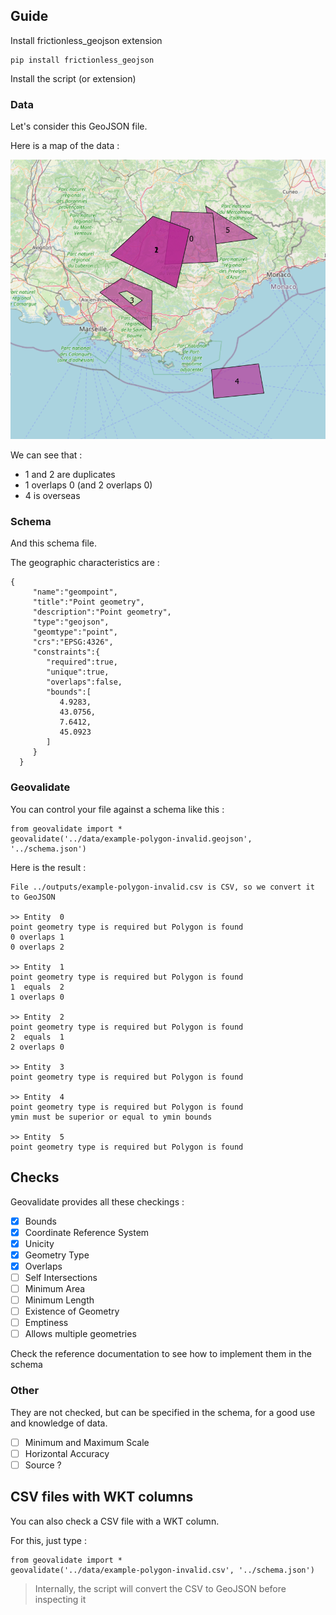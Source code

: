 ## Guide
Install frictionless_geojson extension

	pip install frictionless_geojson

Install the script (or extension)

### Data
Let's consider this GeoJSON file.

Here is a map of the data :

![](files/map.png)

We can see that :

- 1 and 2 are duplicates
- 1 overlaps 0 (and 2 overlaps 0)
- 4 is overseas

### Schema
And this schema file.

The geographic characteristics are  :

	{
         "name":"geompoint",
         "title":"Point geometry",
         "description":"Point geometry",
         "type":"geojson",
         "geomtype":"point",
         "crs":"EPSG:4326",
         "constraints":{
            "required":true,
            "unique":true,
            "overlaps":false,
            "bounds":[
               4.9283,
               43.0756,
               7.6412,
               45.0923
            ]
         }
      }

### Geovalidate
You can control your file against a schema like this :

	from geovalidate import *	
	geovalidate('../data/example-polygon-invalid.geojson', '../schema.json')

Here is the result :

	File ../outputs/example-polygon-invalid.csv is CSV, so we convert it to GeoJSON
	
	>> Entity  0
	point geometry type is required but Polygon is found
	0 overlaps 1
	0 overlaps 2
	
	>> Entity  1
	point geometry type is required but Polygon is found
	1  equals  2
	1 overlaps 0
	
	>> Entity  2
	point geometry type is required but Polygon is found
	2  equals  1
	2 overlaps 0
	
	>> Entity  3
	point geometry type is required but Polygon is found
	
	>> Entity  4
	point geometry type is required but Polygon is found
	ymin must be superior or equal to ymin bounds
	
	>> Entity  5
	point geometry type is required but Polygon is found

## Checks
Geovalidate provides all these checkings :

- [x] Bounds
- [x] Coordinate Reference System
- [x] Unicity
- [x] Geometry Type
- [x] Overlaps
- [ ] Self Intersections
- [ ] Minimum Area
- [ ] Minimum Length
- [ ] Existence of Geometry
- [ ] Emptiness
- [ ] Allows multiple geometries

Check the reference documentation to see how to implement them in the schema

### Other
They are not checked, but can be specified in the schema, for a good use and knowledge of data.

- [ ] Minimum and Maximum Scale
- [ ] Horizontal Accuracy
- [ ] Source ?

## CSV files with WKT columns
You can also check a CSV file with a WKT column. 

For this, just type :

	from geovalidate import *	
	geovalidate('../data/example-polygon-invalid.csv', '../schema.json')

> Internally, the script will convert the CSV to GeoJSON before inspecting it




